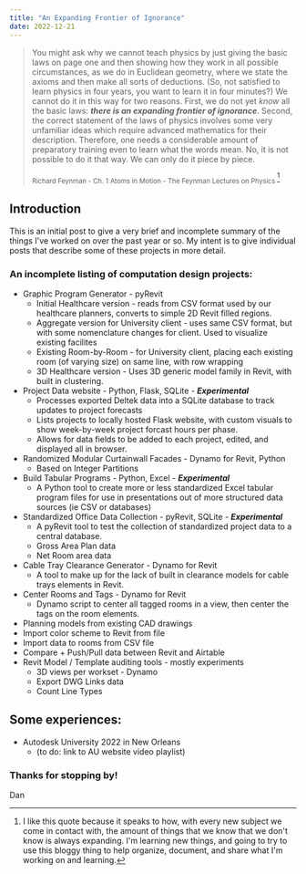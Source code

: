 ```yaml
---
title: "An Expanding Frontier of Ignorance"
date: 2022-12-21
---
```


> You might ask why we cannot teach physics by just giving the basic laws on page one and then showing how they work in all possible circumstances, as we do in Euclidean geometry, where we state the axioms and then make all sorts of deductions. (So, not satisfied to learn physics in four years, you want to learn it in four minutes?) We cannot do it in this way for two reasons. First, we do not yet _know_ all the basic laws: ***there is an expanding frontier of ignorance***. Second, the correct statement of the laws of physics involves some very unfamiliar ideas which require advanced mathematics for their description. Therefore, one needs a considerable amount of preparatory training even to learn what the words mean. No, it is not possible to do it that way. We can only do it piece by piece. 
> 
> <sub>Richard Feynman - Ch. 1 Atoms in Motion - The Feynman Lectures on Physics </sub> [^1]

## Introduction
This is an initial post to give a very brief and incomplete summary of the things I've worked on over the past year or so. My intent is to give individual posts that describe some of these projects in more detail.

### An incomplete listing of computation design projects:
- Graphic Program Generator - pyRevit
  - Initial Healthcare version - reads from CSV format used by our healthcare planners, converts to simple 2D Revit filled regions.
  - Aggregate version for University client - uses same CSV format, but with some nomenclature changes for client.  Used to visualize existing facilites
  - Existing Room-by-Room - for University client, placing each existing room (of varying size) on same line, with row wrapping
  - 3D Healthcare version - Uses 3D generic model family in Revit, with built in clustering. 
- Project Data website - Python, Flask, SQLite - **_Experimental_**
  - Processes exported Deltek data into a SQLite database to track updates to project forecasts
  - Lists projects to locally hosted Flask website, with custom visuals to show week-by-week project forcast hours per phase.
  - Allows for data fields to be added to each project, edited, and displayed all in browser.
- Randomized Modular Curtainwall Facades - Dynamo for Revit, Python
  - Based on Integer Partitions
- Build Tabular Programs - Python, Excel - **_Experimental_**
  - A Python tool to create more or less standardized Excel tabular program files for use in presentations out of more structured data sources (ie CSV or databases)
- Standardized Office Data Collection - pyRevit, SQLite - **_Experimental_**
  - A pyRevit tool to test the collection of standardized project data to a central database.
  - Gross Area Plan data
  - Net Room area data
- Cable Tray Clearance Generator - Dynamo for Revit
  - A tool to make up for the lack of built in clearance models for cable trays elements in Revit.
- Center Rooms and Tags - Dynamo for Revit
  - Dynamo script to center all tagged rooms in a view, then center the tags on the room elements.
- Planning models from existing CAD drawings
- Import color scheme to Revit from file
- Import data to rooms from CSV file
- Compare + Push/Pull data between Revit and Airtable
- Revit Model / Template auditing tools - mostly experiments
  - 3D views per workset - Dynamo
  - Export DWG Links data
  - Count Line Types

## Some experiences:
- Autodesk University 2022 in New Orleans
  - (to do: link to AU website video playlist)

### Thanks for stopping by!
Dan

[^1]: I like this quote because it speaks to how, with every new subject we come in contact with, the amount of things that we know that we don't know is always expanding. I'm learning new things, and going to try to use this bloggy thing to help organize, document, and share what I'm working on and learning.
